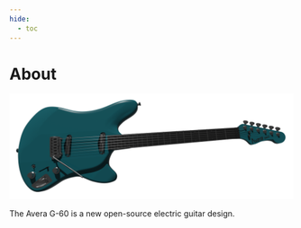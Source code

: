 ```yaml
---
hide:
  - toc
---
```


# About

![img](images/renders/58.png)

The Avera G-60 is a new open-source electric guitar design.




